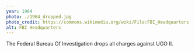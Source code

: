 ```yaml
---
year: 1964
photo: ./1964_dropped.jpg
photo_credit: https://commons.wikimedia.org/wiki/File:FBI_Headquarters.jpg
alt: FBI Headquarters
---
```


The Federal Bureau Of Investigation drops all charges against UGO II.

